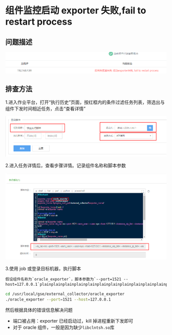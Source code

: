 # 组件监控启动 exporter 失败,fail to restart process

## 问题描述
![](../assets/15366475980839.png)

## 排查方法
1.进入作业平台，打开“执行历史”页面，按红框内的条件过滤任务列表，筛选出与组件下发时间相近任务，点击“查看详情”

![](../assets/15366476048793.png)

2.进入任务详情后，查看步骤详情。记录组件名称和脚本参数

![图片描述](../assets/tapd_20365752_base64_1536201059_26.png)

3.使用 job 或登录目标机器，执行脚本

	假设组件名称为`oracle_exporter`，脚本参数为`--port=1521 --host=127.0.0.1`plainplainplainplainplainplainplainplainplainplainplainplainplainplainplain

```bash
cd /usr/local/gse/external_collector/oracle_exporter
./oracle_exporter --port=1521 --host=127.0.0.1
```

然后根据具体的错误信息解决问题

- 端口被占用：exporter 已经启动过，kill 掉进程重新下发即可
- 对于 oracle 组件，一般是因为缺少`libclntsh.so`库
